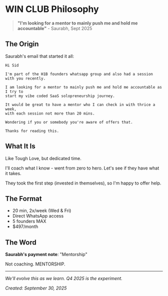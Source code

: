 # WIN CLUB Philosophy

> **"I'm looking for a mentor to mainly push me and hold me accountable"** - Saurabh, Sept 2025

## The Origin

Saurabh's email that started it all:

```
Hi Sid

I'm part of the H1B founders whatsapp group and also had a session with you recently.

I am looking for a mentor to mainly push me and hold me accountable as I try to
start my vibe coded SaaS solopreneurship journey.

It would be great to have a mentor who I can check in with thrice a week,
with each session not more than 20 mins.

Wondering if you or somebody you're aware of offers that.

Thanks for reading this.
```

## What It Is

Like Tough Love, but dedicated time.

I'll coach what I know - went from zero to hero. Let's see if they have what it takes.

They took the first step (invested in themselves), so I'm happy to offer help.

## The Format

- 20 min, 2x/week (Wed & Fri)
- Direct WhatsApp access
- 5 founders MAX
- $497/month

## The Word

**Saurabh's payment note**: "Mentorship"

Not coaching. MENTORSHIP.

---

*We'll evolve this as we learn. Q4 2025 is the experiment.*

*Created: September 30, 2025*
